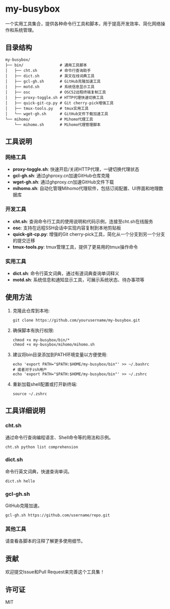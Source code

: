 # my-busybox

一个实用工具集合，提供各种命令行工具和脚本，用于提高开发效率、简化网络操作和系统管理。

## 目录结构

```
my-busybox/
├── bin/                # 通用工具脚本
│   ├── cht.sh          # 命令行查询助手
│   ├── dict.sh         # 英文在线词典工具
│   ├── gcl-gh.sh       # GitHub克隆加速工具
│   ├── motd.sh         # 系统信息显示工具
│   ├── osc             # OSC52远程终端复制工具
│   ├── proxy-toggle.sh # HTTP代理快速切换工具
│   ├── quick-git-cp.py # Git cherry-pick增强工具
│   ├── tmux-tools.py   # tmux实用工具
│   └── wget-gh.sh      # GitHub文件下载加速工具
└── mihomo/             # Mihomo代理工具
    └── mihomo.sh       # Mihomo代理管理脚本
```

## 工具说明

### 网络工具

- **proxy-toggle.sh**: 快速开启/关闭HTTP代理，一键切换代理状态
- **gcl-gh.sh**: 通过ghproxy.cn加速GitHub仓库克隆
- **wget-gh.sh**: 通过ghproxy.cn加速GitHub文件下载
- **mihomo.sh**: 自动化管理Mihomo代理软件，包括订阅配置、UI界面和地理数据库

### 开发工具

- **cht.sh**: 查询命令行工具的使用说明和代码示例，连接至cht.sh在线服务
- **osc**: 支持在远程SSH会话中实现内容复制到本地剪贴板
- **quick-git-cp.py**: 增强的Git cherry-pick工具，简化从一个分支到另一个分支的提交迁移
- **tmux-tools.py**: tmux管理工具，提供了更易用的tmux操作命令

### 实用工具

- **dict.sh**: 命令行英文词典，通过有道词典查询单词释义
- **motd.sh**: 系统信息和通知显示工具，可展示系统状态、待办事项等

## 使用方法

1. 克隆此仓库到本地:
   ```
   git clone https://github.com/yourusername/my-busybox.git
   ```

2. 确保脚本有执行权限:
   ```
   chmod +x my-busybox/bin/*
   chmod +x my-busybox/mihomo/mihomo.sh
   ```

3. 建议将bin目录添加到PATH环境变量以方便使用:
   ```
   echo 'export PATH="$PATH:$HOME/my-busybox/bin"' >> ~/.bashrc
   # 或者对于zsh用户
   echo 'export PATH="$PATH:$HOME/my-busybox/bin"' >> ~/.zshrc
   ```

4. 重新加载shell配置或打开新终端:
   ```
   source ~/.zshrc
   ```

## 工具详细说明

### cht.sh
通过命令行查询编程语言、Shell命令等的用法和示例。
```
cht.sh python list comprehension
```

### dict.sh
命令行英文词典，快速查询单词。
```
dict.sh hello
```

### gcl-gh.sh
GitHub克隆加速。
```
gcl-gh.sh https://github.com/username/repo.git
```

### 其他工具

请查看各脚本的注释了解更多使用细节。

## 贡献

欢迎提交Issue和Pull Request来完善这个工具集！

## 许可证

MIT
